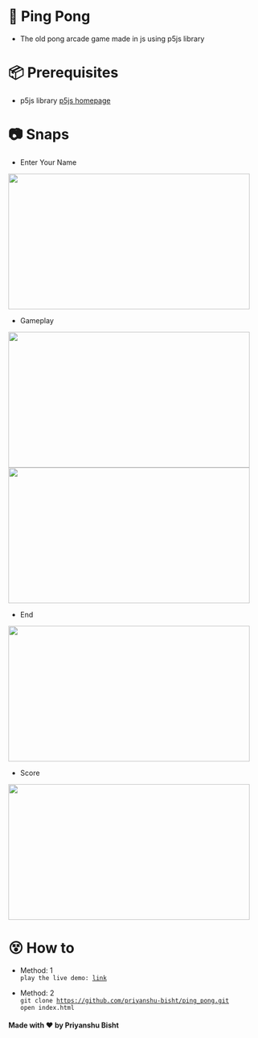 # 🏓 __Ping Pong__
- The old pong arcade game made in js using p5js library

# 📦 __Prerequisites__
- p5js library [p5js homepage](https://p5js.org/)

# 📷 __Snaps__
- Enter Your Name
<img src='https://github.com/priyanshu-bisht/ping_pong/blob/master/imgs/img1.png' width='480px' height='270px'/>

- Gameplay
<img src='https://github.com/priyanshu-bisht/ping_pong/blob/master/imgs/img2.png' width='480px' height='270px'/>
<img src='https://github.com/priyanshu-bisht/ping_pong/blob/master/imgs/img3.png' width='480px' height='270px'/>

- End
<img src='https://github.com/priyanshu-bisht/ping_pong/blob/master/imgs/img4.png' width='480px' height='270px'/>

- Score
<img src='https://github.com/priyanshu-bisht/ping_pong/blob/master/imgs/img5.png' width='480px' height='270px'/>

# 😵 __How to__
- Method: 1  
<code>play the live demo: [link](https://priyanshu-bisht.github.io/ping_pong/index.html)</code>

- Method: 2  
<code>git clone https://github.com/priyanshu-bisht/ping_pong.git</code>  
<code>open index.html</code>

#### __Made with ❤ by Priyanshu Bisht__
